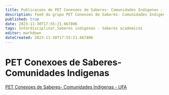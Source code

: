 ```yaml
---
title: Publicacoes de PET Conexoes de Saberes- Comunidades Indigenas - UFA
description: feed do grupo PET Conexoes de Saberes- Comunidades Indigenas - UFA
published: true
date: 2023-11-30T17:55:21.667806
tags: Interdisciplinar,Saberes indigenas - Saberes academicos
editor: markdown
dateCreated: 2023-11-30T17:55:21.667806
---
```


# PET Conexoes de Saberes- Comunidades Indigenas
[PET Conexoes de Saberes- Comunidades Indigenas - UFA](/grupo/206PETConexoesdeSaberesComunidadesIndigenasUFA.md)